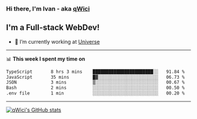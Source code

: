 ### Hi there, I'm Ivan - aka [qWici][website]

## I'm a Full-stack WebDev!
- 🔭 I’m currently working at [Universe][universe]

---

📊 **This week I spent my time on**
<!--START_SECTION:waka-->

```txt
TypeScript       8 hrs 3 mins    ███████████████████████░░   91.84 %
JavaScript       35 mins         █▓░░░░░░░░░░░░░░░░░░░░░░░   06.73 %
JSON             3 mins          ▒░░░░░░░░░░░░░░░░░░░░░░░░   00.67 %
Bash             2 mins          ░░░░░░░░░░░░░░░░░░░░░░░░░   00.50 %
.env file        1 min           ░░░░░░░░░░░░░░░░░░░░░░░░░   00.20 %
```

<!--END_SECTION:waka-->

---

[![qWici's GitHub stats](https://github-readme-stats.vercel.app/api?username=qWici)](https://github.com/qWici/github-readme-stats)

[website]: https://devkucher.com
[twitter]: https://twitter.com/KucherDev
[linkedin]: https://www.linkedin.com/in/ivankucher
[universe]: https://universeapps.limited

